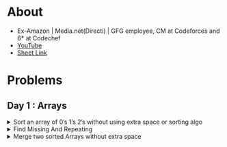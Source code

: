 # About

* Ex-Amazon | Media.net(Directi) | GFG employee, CM at Codeforces and 6* at Codechef
* [YouTube](https://www.youtube.com/watch?v=WNtzUR_MwUQ)
* [Sheet Link](https://docs.google.com/document/d/1SM92efk8oDl8nyVw8NHPnbGexTS9W-1gmTEYfEurLWQ) 

# Problems

## Day 1 : Arrays

<details>
<summary>Sort an array of 0’s 1’s 2’s without using extra space or sorting algo</summary>

* [cpp](cpp/012.cpp)

</details>

<details>
<summary>Find Missing And Repeating</summary>

* [cpp](cpp/find_missing_and_repeating.cpp)
</details>

<details>
<summary>Merge two sorted Arrays without extra space</summary>

* [cpp](cpp/array_merge_without_extra_space.cpp)
</details>

